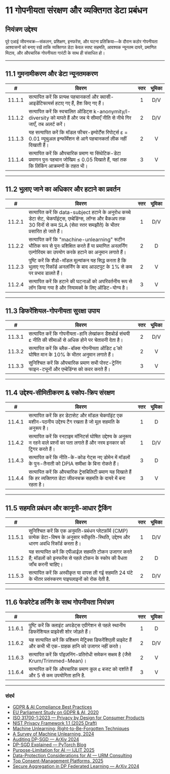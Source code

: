# 11 गोपनीयता संरक्षण और व्यक्तिगत डेटा प्रबंधन

## नियंत्रण उद्देश्य

पूरे एआई जीवनचक्र—संकलन, प्रशिक्षण, इनफरेंस, और घटना प्रतिक्रिया—के दौरान कठोर गोपनीयता आश्वासनों को बनाए रखें ताकि व्यक्तिगत डेटा केवल स्पष्ट सहमति, आवश्यक न्यूनतम दायरे, प्रमाणित मिटाव, और औपचारिक गोपनीयता गारंटी के साथ ही संसाधित हो।

---

## 11.1 गुमनामीकरण और डेटा न्यूनतमकरण

|   #    | विवरण                                                                                                                               | स्तर | भूमिका |
| :----: | ----------------------------------------------------------------------------------------------------------------------------------- | :--: | :----: |
| 11.1.1 | सत्यापित करें कि प्रत्यक्ष पहचानकर्ता और क्वासी-आइडेंटिफायर्स हटाए गए हैं, हैश किए गए हैं।                                          |  1   |  D/V   |
| 11.1.2 | सत्यापित करें कि स्वचालित ऑडिट्स k-anonymity/l-diversity को मापते हैं और जब ये सीमाएँ नीति से नीचे गिर जाएँ, तब अलर्ट करें।         |  2   |  D/V   |
| 11.1.3 | यह सत्यापित करें कि मॉडल फीचर-इम्पोर्टेंस रिपोर्ट्स ε = 0.01 म्यूचुअल इन्फॉर्मेशन से आगे पहचानकर्ता लीक नहीं दिखाती हैं।            |  2   |   V    |
| 11.1.4 | सत्यापित करें कि औपचारिक प्रमाण या सिंथेटिक-डेटा प्रमाणन पुनः पहचान जोखिम ≤ 0.05 दिखाते हैं, यहां तक कि लिंकिंग आक्रमणों के तहत भी। |  3   |   V    |

---

## 11.2 भुलाए जाने का अधिकार और हटाने का प्रवर्तन

|   #    | विवरण                                                                                                                                                                        | स्तर | भूमिका |
| :----: | ---------------------------------------------------------------------------------------------------------------------------------------------------------------------------- | :--: | :----: |
| 11.2.1 | सत्यापित करें कि data-subject हटाने के अनुरोध कच्चे डेटा सेट, चेकपॉइंट्स, एम्बेडिंग्स, लॉग्स और बैकअप तक 30 दिनों से कम SLA (सेवा स्तर समझौते) के भीतर प्रसारित हो जाते हैं। |  1   |  D/V   |
| 11.2.2 | सत्यापित करें कि "machine-unlearning" रूटीन भौतिक रूप से पुनः प्रशिक्षित करते हैं या प्रमाणित अनलर्निंग एल्गोरिदम का उपयोग करके हटाने का अनुमान लगाते हैं।                   |  2   |   D    |
| 11.2.3 | पुष्टि करें कि शैडो-मॉडल मूल्यांकन यह सिद्ध करता है कि भुलाए गए रिकॉर्ड अनलर्निंग के बाद आउटपुट के 1% से कम पर प्रभाव डालते हैं।                                             |  2   |   V    |
| 11.2.4 | सत्यापित करें कि हटाने की घटनाओं को अपरिवर्तनीय रूप से लॉग किया गया है और नियामकों के लिए ऑडिट-योग्य है।                                                                     |  3   |   V    |

---

## 11.3 डिफरेंशियल-गोपनीयता सुरक्षा उपाय

|   #    | विवरण                                                                                                   | स्तर | भूमिका |
| :----: | ------------------------------------------------------------------------------------------------------- | :--: | :----: |
| 11.3.1 | सत्यापित करें कि गोपनीयता-हानि लेखांकन डैशबोर्ड संचयी ε नीति की सीमाओं से अधिक होने पर चेतावनी देता है। |  2   |  D/V   |
| 11.3.2 | सत्यापित करें कि ब्लैक-बॉक्स गोपनीयता ऑडिट ε̂ को घोषित मान के 10% के भीतर अनुमान लगाते हैं।             |  2   |   V    |
| 11.3.3 | सुनिश्चित करें कि औपचारिक प्रमाण सभी पोस्ट-ट्रेनिंग फाइन-ट्यूनों और एम्बेडिंग्स को कवर करते हैं।        |  3   |   V    |

---

## 11.4 उद्देश्य-सीमितीकरण & स्कोप-क्रिप संरक्षण

|   #    | विवरण                                                                                                                            | स्तर | भूमिका |
| :----: | -------------------------------------------------------------------------------------------------------------------------------- | :--: | :----: |
| 11.4.1 | सत्यापित करें कि हर डेटासेट और मॉडल चेकपॉइंट एक मशीन-पठनीय उद्देश्य टैग रखता है जो मूल सहमति के अनुरूप है।                       |  1   |   D    |
| 11.4.2 | सत्यापित करें कि रनटाइम मॉनिटर्स घोषित उद्देश्य के अनुरूप न रहने वाले प्रश्नों का पता लगाते हैं और नरम इनकार को ट्रिगर करते हैं। |  1   |  D/V   |
| 11.4.3 | सत्यापित करें कि नीति-के-कोड गेट्स नए डोमेन में मॉडलों के पुनः-तैनाती को DPIA समीक्षा के बिना रोकते हैं।                         |  3   |   D    |
| 11.4.4 | सत्यापित करें कि औपचारिक ट्रेसबिलिटी प्रमाण यह दिखाते हैं कि हर व्यक्तिगत डेटा जीवनचक्र सहमति के दायरे में बना रहता है।          |  3   |   V    |

---

## 11.5 सहमति प्रबंधन और कानूनी-आधार ट्रैकिंग

|   #    | विवरण                                                                                                                                      | स्तर | भूमिका |
| :----: | ------------------------------------------------------------------------------------------------------------------------------------------ | :--: | :----: |
| 11.5.1 | सुनिश्चित करें कि एक अनुमति-प्रबंधन प्लेटफ़ॉर्म (CMP) प्रत्येक डेटा-विषय के अनुसार स्वीकृति-स्थिति, उद्देश्य और धारण अवधि रिकॉर्ड करता है। |  1   |  D/V   |
| 11.5.2 | यह सत्यापित करें कि एपीआईज़ सहमति टोकन उजागर करते हैं; मॉडलों को इनफरेंस से पहले टोकन के स्कोप की वैधता जाँच करनी चाहिए।                   |  2   |   D    |
| 11.5.3 | सत्यापित करें कि अस्वीकृत या वापस ली गई सहमति 24 घंटे के भीतर प्रसंस्करण पाइपलाइनों को रोक देती है.                                        |  2   |  D/V   |

---

## 11.6 फेडरेटेड लर्निंग के साथ गोपनीयता नियंत्रण

|   #    | विवरण                                                                                                         | स्तर | भूमिका |
| :----: | ------------------------------------------------------------------------------------------------------------- | :--: | :----: |
| 11.6.1 | पुष्टि करें कि क्लाइंट अपडेट्स एग्रीगेशन से पहले स्थानीय डिफरेंशियल प्राइवेसी शोर जोड़ते हैं।                 |  1   |   D    |
| 11.6.2 | यह सत्यापित करें कि प्रशिक्षण मेट्रिक्स डिफरेंशिएली प्राइवेट हैं और कभी भी एक-ग्राहक हानि को उजागर नहीं करते। |  2   |  D/V   |
| 11.6.3 | सत्यापित करें कि पॉइज़निंग-प्रतिरोधी समेकन सक्षम है (जैसे Krum/Trimmed-Mean)।                                 |  2   |   V    |
| 11.6.4 | सत्यापित करें कि औपचारिक प्रमाण कुल ε बजट को दर्शाते हैं और 5 से कम उपयोगिता हानि है.                         |  3   |   V    |

---

### संदर्भ

* [GDPR & AI Compliance Best Practices](https://www.exabeam.com/explainers/gdpr-compliance/the-intersection-of-gdpr-and-ai-and-6-compliance-best-practices/)
* [EU Parliament Study on GDPR & AI, 2020](https://www.europarl.europa.eu/RegData/etudes/STUD/2020/641530/EPRS_STU%282020%29641530_EN.pdf)
* [ISO 31700-1:2023 — Privacy by Design for Consumer Products](https://www.iso.org/standard/84977.html)
* [NIST Privacy Framework 1.1 (2025 Draft)](https://www.nist.gov/privacy-framework)
* [Machine Unlearning: Right-to-Be-Forgotten Techniques](https://www.kaggle.com/code/tamlhp/machine-unlearning-the-right-to-be-forgotten)
* [A Survey of Machine Unlearning, 2024](https://arxiv.org/html/2209.02299v6)
* [Auditing DP-SGD — ArXiv 2024](https://arxiv.org/html/2405.14106v4)
* [DP-SGD Explained — PyTorch Blog](https://medium.com/pytorch/differential-privacy-series-part-1-dp-sgd-algorithm-explained-12512c3959a3)
* [Purpose-Limitation for AI — IJLIT 2025](https://academic.oup.com/ijlit/article/doi/10.1093/ijlit/eaaf003/8121663)
* [Data-Protection Considerations for AI — URM Consulting](https://www.urmconsulting.com/blog/data-protection-considerations-for-artificial-intelligence-ai)
* [Top Consent-Management Platforms, 2025](https://www.enzuzo.com/blog/best-consent-management-platforms)
* [Secure Aggregation in DP Federated Learning — ArXiv 2024](https://arxiv.org/abs/2407.19286)

